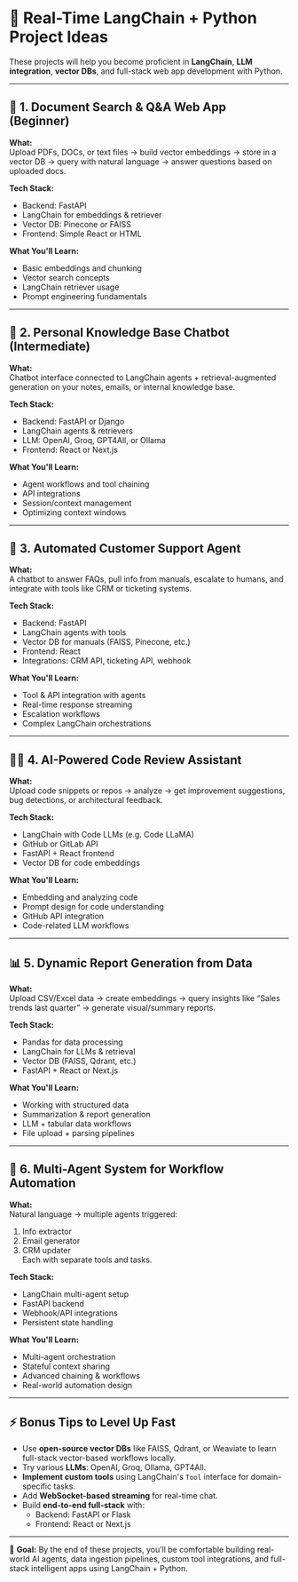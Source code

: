 # 🔧 Real-Time LangChain + Python Project Ideas

These projects will help you become proficient in **LangChain**, **LLM integration**, **vector DBs**, and full-stack web app development with Python.

---

## 🧾 1. Document Search & Q&A Web App (Beginner)

**What:**  
Upload PDFs, DOCs, or text files → build vector embeddings → store in a vector DB → query with natural language → answer questions based on uploaded docs.

**Tech Stack:**

- Backend: FastAPI
- LangChain for embeddings & retriever
- Vector DB: Pinecone or FAISS
- Frontend: Simple React or HTML

**What You'll Learn:**

- Basic embeddings and chunking
- Vector search concepts
- LangChain retriever usage
- Prompt engineering fundamentals

---

## 💬 2. Personal Knowledge Base Chatbot (Intermediate)

**What:**  
Chatbot interface connected to LangChain agents + retrieval-augmented generation on your notes, emails, or internal knowledge base.

**Tech Stack:**

- Backend: FastAPI or Django
- LangChain agents & retrievers
- LLM: OpenAI, Groq, GPT4All, or Ollama
- Frontend: React or Next.js

**What You'll Learn:**

- Agent workflows and tool chaining
- API integrations
- Session/context management
- Optimizing context windows

---

## 🤖 3. Automated Customer Support Agent

**What:**  
A chatbot to answer FAQs, pull info from manuals, escalate to humans, and integrate with tools like CRM or ticketing systems.

**Tech Stack:**

- Backend: FastAPI
- LangChain agents with tools
- Vector DB for manuals (FAISS, Pinecone, etc.)
- Frontend: React
- Integrations: CRM API, ticketing API, webhook

**What You'll Learn:**

- Tool & API integration with agents
- Real-time response streaming
- Escalation workflows
- Complex LangChain orchestrations

---

## 👨‍💻 4. AI-Powered Code Review Assistant

**What:**  
Upload code snippets or repos → analyze → get improvement suggestions, bug detections, or architectural feedback.

**Tech Stack:**

- LangChain with Code LLMs (e.g. Code LLaMA)
- GitHub or GitLab API
- FastAPI + React frontend
- Vector DB for code embeddings

**What You'll Learn:**

- Embedding and analyzing code
- Prompt design for code understanding
- GitHub API integration
- Code-related LLM workflows

---

## 📊 5. Dynamic Report Generation from Data

**What:**  
Upload CSV/Excel data → create embeddings → query insights like “Sales trends last quarter” → generate visual/summary reports.

**Tech Stack:**

- Pandas for data processing
- LangChain for LLMs & retrieval
- Vector DB (FAISS, Qdrant, etc.)
- FastAPI + React or Next.js

**What You'll Learn:**

- Working with structured data
- Summarization & report generation
- LLM + tabular data workflows
- File upload + parsing pipelines

---

## 🔁 6. Multi-Agent System for Workflow Automation

**What:**  
Natural language → multiple agents triggered:

1. Info extractor
2. Email generator
3. CRM updater  
   Each with separate tools and tasks.

**Tech Stack:**

- LangChain multi-agent setup
- FastAPI backend
- Webhook/API integrations
- Persistent state handling

**What You'll Learn:**

- Multi-agent orchestration
- Stateful context sharing
- Advanced chaining & workflows
- Real-world automation design

---

## ⚡ Bonus Tips to Level Up Fast

- Use **open-source vector DBs** like FAISS, Qdrant, or Weaviate to learn full-stack vector-based workflows locally.
- Try various **LLMs**: OpenAI, Groq, Ollama, GPT4All.
- **Implement custom tools** using LangChain's `Tool` interface for domain-specific tasks.
- Add **WebSocket-based streaming** for real-time chat.
- Build **end-to-end full-stack** with:
  - Backend: FastAPI or Flask
  - Frontend: React or Next.js

---

🎯 **Goal:** By the end of these projects, you’ll be comfortable building real-world AI agents, data ingestion pipelines, custom tool integrations, and full-stack intelligent apps using LangChain + Python.
